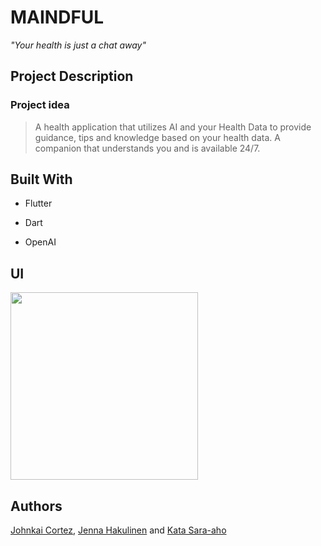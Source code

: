 # MAINDFUL

*"Your health is just a chat away"*

## Project Description

### Project idea
>  A health application that utilizes AI and your Health Data to provide guidance, tips and knowledge based on your health data. A companion that understands you and is available 24/7.

## Built With

- Flutter

- Dart

- OpenAI

## UI

<img src="https://github.com/Johnkai2196/innovation_project/assets/79135621/93df5581-5c4e-4ba7-9cf3-6c61a19d0d4c" width="300">

## Authors

[Johnkai Cortez](https://github.com/Johnkai2196 "Johnkai Cortez"), [Jenna Hakulinen](https://github.com/jennahakulinen "Jenna Hakulinen") and [Kata Sara-aho](https://github.com/kvtvs "Kata Sara-aho")

